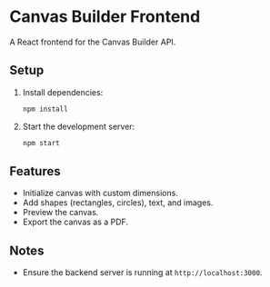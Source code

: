 # Canvas Builder Frontend

A React frontend for the Canvas Builder API.

## Setup

1. Install dependencies:
   ```bash
   npm install
   ```

2. Start the development server:
   ```bash
   npm start
   ```

## Features

- Initialize canvas with custom dimensions.
- Add shapes (rectangles, circles), text, and images.
- Preview the canvas.
- Export the canvas as a PDF.

## Notes

- Ensure the backend server is running at `http://localhost:3000`.

